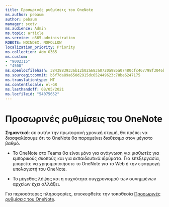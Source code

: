 ```yaml
---
title: Προσωρινές ρυθμίσεις του OneNote
ms.author: pebaum
author: pebaum
manager: scotv
ms.audience: Admin
ms.topic: article
ms.service: o365-administration
ROBOTS: NOINDEX, NOFOLLOW
localization_priority: Priority
ms.collection: Adm_O365
ms.custom:
- "9002315"
- "4508"
ms.openlocfilehash: 38438839336b12b02a683a0720a985a07480cfc467798f3046b809b0144460b1
ms.sourcegitcommit: b5f7da89a650d2915dc652449623c78be6247175
ms.translationtype: MT
ms.contentlocale: el-GR
ms.lasthandoff: 08/05/2021
ms.locfileid: "54075652"
---
```

# <a name="onenote-temporary-adjustments"></a>Προσωρινές ρυθμίσεις του OneNote

**Σημαντικό**: σε αυτήν την πρωτοφανή χρονική στιγμή, θα πρέπει να διασφαλίσουμε ότι το OneNote θα παραμείνει διαθέσιμο στον μέγιστο βαθμό.

- Το OneNote στο Teams θα είναι μόνο για ανάγνωση για μισθωτές για εμπορικούς σκοπούς και για εκπαιδευτικά ιδρύματα. Για επεξεργασία, μπορείτε να χρησιμοποιήσετε το OneNote για το Web ή την εφαρμογή υπολογιστή του OneNote.

- Το μέγεθος λήψης και η συχνότητα συγχρονισμού των συνημμένων αρχείων έχει αλλάξει.

Για περισσότερες πληροφορίες, επισκεφθείτε την τοποθεσία [Προσωρινές ρυθμίσεις του OneNote](https://techcommunity.microsoft.com/t5/onenote-service-updates/awareness-of-temporary-adjustments-in-microsoft-onenote/m-p/1248100).
